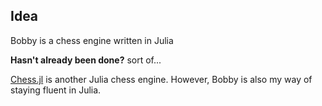 ## Idea

Bobby is a chess engine written in Julia

**Hasn't already been done?** sort of...

[Chess.jl](https://github.com/abahm/Chess.jl) is another Julia chess engine. However, Bobby is also my way of staying fluent in Julia.
